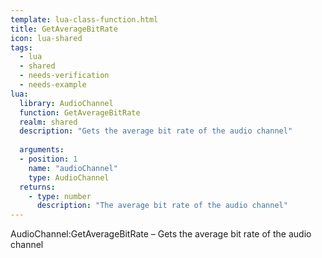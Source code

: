 ```yaml
---
template: lua-class-function.html
title: GetAverageBitRate
icon: lua-shared
tags:
  - lua
  - shared
  - needs-verification
  - needs-example
lua:
  library: AudioChannel
  function: GetAverageBitRate
  realm: shared
  description: "Gets the average bit rate of the audio channel"
  
  arguments:
  - position: 1
    name: "audioChannel"
    type: AudioChannel
  returns:
    - type: number
      description: "The average bit rate of the audio channel"
---
```


<div class="lua__search__keywords">
AudioChannel:GetAverageBitRate &#x2013; Gets the average bit rate of the audio channel
</div>
